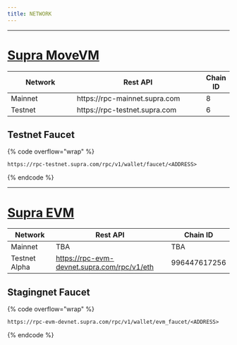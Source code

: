 ```yaml
---
title: NETWORK
---
```


***

# [Supra MoveVM](https://app.gitbook.com/o/Nk58jmPqKHcBU9zYkcKw/s/mTBWRilfF5GuWWSNVrjY/)

<table><thead><tr><th width="205">Network</th><th width="420">Rest API</th><th>Chain ID</th></tr></thead><tbody><tr><td>Mainnet</td><td>https://rpc-mainnet.supra.com</td><td>8</td></tr><tr><td>Testnet</td><td>https://rpc-testnet.supra.com</td><td>6</td></tr></tbody></table>

## Testnet Faucet

{% code overflow="wrap" %}
```
https://rpc-testnet.supra.com/rpc/v1/wallet/faucet/<ADDRESS>
```
{% endcode %}

***

# [Supra EVM](broken-reference)

<table><thead><tr><th width="209">Network</th><th width="402.10009765625">Rest API</th><th>Chain ID</th></tr></thead><tbody><tr><td>Mainnet</td><td>TBA</td><td>TBA</td></tr><tr><td>Testnet Alpha</td><td><a href="https://rpc-evm-devnet.supra.com/rpc/v1/eth">https://rpc-evm-devnet.supra.com/rpc/v1/eth</a></td><td>996447617256</td></tr></tbody></table>

## Stagingnet Faucet

{% code overflow="wrap" %}
```
https://rpc-evm-devnet.supra.com/rpc/v1/wallet/evm_faucet/<ADDRESS>
```
{% endcode %}

